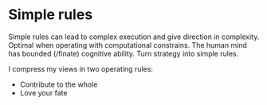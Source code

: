 # Simple rules
Simple rules can lead to complex execution and give direction in complexity. Optimal when operating with computational constrains. The human mind has bounded (/finate) cognitive ability. Turn strategy into simple rules.

I compress my views in two operating rules:
* Contribute to the whole
* Love your fate
